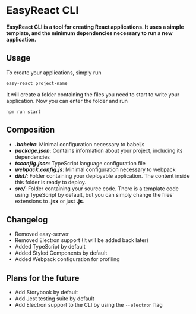 # EasyReact CLI

**EasyReact CLI is a tool for creating React applications. It uses a simple template, and the minimum dependencies necessary to run a new application.**

## Usage

To create your applications, simply run
```shell
easy-react project-name
```
It will create a folder containing the files you need to start to write your application. Now you can enter the folder and run
```shell
npm run start
```

## Composition

- ***.babelrc***: Minimal configuration necessary to babeljs
- ***package.json***: Contains information about your project, including its dependencies
- ***tsconfig.json***: TypeScript language configuration file
- ***webpack.config.js***: Minimal configuration necessary to webpack
- ***dist/***: Folder containing your deployable application. The content inside this folder is ready to deploy.
- ***src/***: Folder containing your source code. There is a template code using TypeScript by default, but you can simply change the files' extensions to **.jsx** or just **.js**.

## Changelog
- Removed easy-server
- Removed Electron support (It will be added back later)
- Added TypeScript by default
- Added Styled Components by default
- Added Webpack configuration for profiling

## Plans for the future

- Add Storybook by default
- Add Jest testing suite by default
- Add Electron support to the CLI by using the `--electron` flag